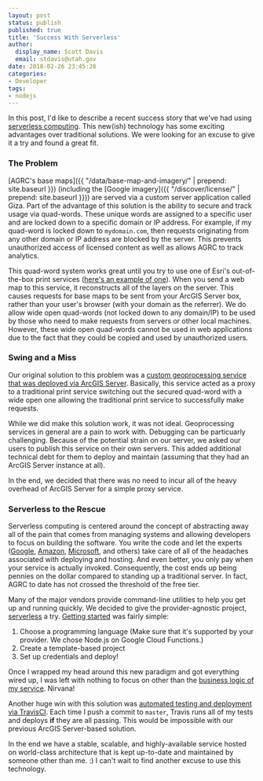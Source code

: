 ```yaml
---
layout: post
status: publish
published: true
title: 'Success With Serverless'
author:
  display_name: Scott Davis
  email: stdavis@utah.gov
date: 2018-02-26 23:45:28
categories:
- Developer
tags:
- nodejs
---
```


In this post, I'd like to describe a recent success story that we've had using [serverless computing](https://en.wikipedia.org/wiki/Serverless_computing). This new(ish) technology has some exciting advantages over traditional solutions. We were looking for an excuse to give it a try and found a great fit.

### The Problem
[AGRC's base maps]({{ "/data/base-map-and-imagery/" | prepend: site.baseurl }}) (including the [Google imagery]({{ "/discover/license/" | prepend: site.baseurl }})) are served via a custom server application called Giza. Part of the advantage of this solution is the ability to secure and track usage via quad-words. These unique words are assigned to a specific user and are locked down to a specific domain or IP address. For example, if my quad-word is locked down to <code>mydomain.com</code>, then requests originating from any other domain or IP address are blocked by the server. This prevents unauthorized access of licensed content as well as allows AGRC to track analytics.

This quad-word system works great until you try to use one of Esri's out-of-the-box print services ([here's an example of one](http://mapserv.utah.gov/arcgis/rest/services/Utilities/PrintingTools/GPServer)). When you send a web map to this service, it reconstructs all of the layers on the server. This causes requests for base maps to be sent from your ArcGIS Server box, rather than your user's browser (with your domain as the referrer). We do allow wide open quad-words (not locked down to any domain/IP) to be used by those who need to make requests from servers or other local machines. However, these wide open quad-words cannot be used in web applications due to the fact that they could be copied and used by unauthorized users.

### Swing and a Miss
Our original solution to this problem was a [custom geoprocessing service that was deployed via ArcGIS Server](https://github.com/agrc/print-proxy). Basically, this service acted as a proxy to a traditional print service switching out the secured quad-word with a wide open one allowing the traditional print service to successfully make requests.

While we did make this solution work, it was not ideal. Geoprocessing services in general are a pain to work with. Debugging can be particuarly challenging. Because of the potential strain on our server, we asked our users to publish this service on their own servers. This added additional technical debt for them to deploy and maintain (assuming that they had an ArcGIS Server instance at all).

In the end, we decided that there was no need to incur all of the heavy overhead of ArcGIS Server for a simple proxy service.

### Serverless to the Rescue
Serverless computing is centered around the concept of abstracting away all of the pain that comes from managing systems and allowing developers to focus on building the software. You write the code and let the experts ([Google](https://cloud.google.com/functions/), [Amazon](https://aws.amazon.com/lambda/), [Microsoft](https://azure.microsoft.com/en-us/services/functions/), and others) take care of all of the headaches associated with deploying and hosting. And even better, you only pay when your service is actually invoked. Consequently, the cost ends up being pennies on the dollar compared to standing up a traditional server. In fact, AGRC to date has not crossed the threshold of the free tier.

Many of the major vendors provide command-line utilities to help you get up and running quickly. We decided to give the provider-agnostic project, [serverless](https://serverless.com) a try. [Getting started](https://serverless.com/framework/docs/providers/google/guide/quick-start/) was fairly simple:
1. Choose a programming language (Make sure that it's supported by your provider. We chose Node.js on Google Cloud Functions.)
1. Create a template-based project
1. Set up credentials and deploy!

Once I wrapped my head around this new paradigm and got everything wired up, I was left with nothing to focus on other than the [business logic of my service](https://github.com/agrc/serverless-print-proxy/blob/master/index.js). Nirvana!

Another huge win with this solution was [automated testing and deployment via TravisCI](https://travis-ci.org/agrc/serverless-print-proxy). Each time I push a commit to <code>master</code>, Travis runs all of my tests and deploys **if** they are all passing. This would be impossible with our previous ArcGIS Server-based solution.

In the end we have a stable, scalable, and highly-available service hosted on world-class architecture that is kept up-to-date and maintained by someone other than me. :) I can't wait to find another excuse to use this technology.
